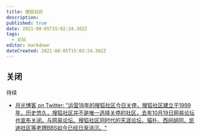 ```yaml
---
title: 搜狐社区
description: 
published: true
date: 2021-08-05T15:02:24.302Z
tags: 
  - 论坛
editor: markdown
dateCreated: 2021-08-05T15:02:24.302Z
---
```


## 关闭

待续

+ [月光博客 on Twitter: "运营18年的搜狐社区今日关停，搜狐社区建立于1999年，历史悠久，搜狐社区并不是唯一选择关停的社区，去年10月19日网易论坛也宣布关闭。与网易论坛、搜狐社区同时代的天涯论坛、猫扑、西祠胡同、凯迪社区等老牌BBS如今已经日渐消沉。"](https://web.archive.org/web/20210805052102/https://twitter.com/williamlong/status/855240487179038720)
